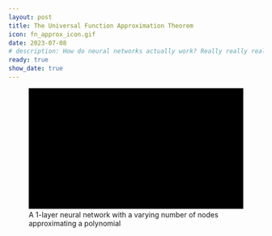 ```yaml
---
layout: post
title: The Universal Function Approximation Theorem
icon: fn_approx_icon.gif
date: 2023-07-08
# description: How do neural networks actually work? Really really really really long desciption
ready: true
show_date: true
---
```


<figure>
    <img class="blog-img" src="/assets/images/blog/fn_approx.gif" alt="function approximation">
    <figcaption class="text-center">A 1-layer neural network with a varying number of nodes approximating a polynomial</figcaption>
</figure>
